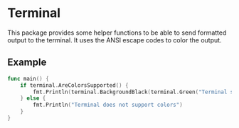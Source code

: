 # Terminal

This package provides some helper functions to be able to send formatted output to the terminal. It uses the ANSI escape codes to color the output.

## Example

```go
func main() {
    if terminal.AreColorsSupported() {
        fmt.Println(terminal.BackgroundBlack(terminal.Green("Terminal supports colors")))
    } else {
        fmt.Println("Terminal does not support colors")
    }
}
```
